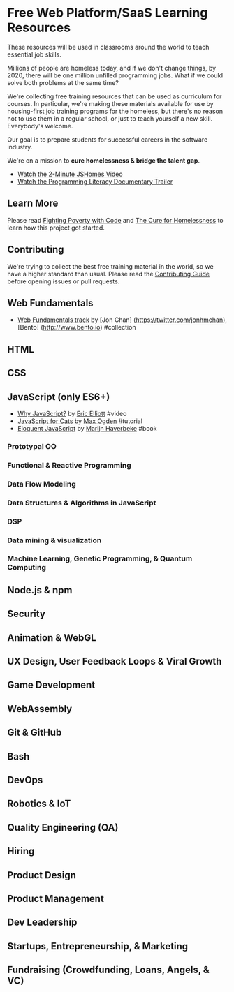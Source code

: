 # Free Web Platform/SaaS Learning Resources

These resources will be used in classrooms around the world to teach essential job skills.

Millions of people are homeless today, and if we don't change things, by 2020, there will be one million unfilled programming jobs. What if we could solve both problems at the same time?

We're collecting free training resources that can be used as curriculum for courses. In particular, we're making these materials available for use by housing-first job training programs for the homeless, but there's no reason not to use them in a regular school, or just to teach yourself a new skill. Everybody's welcome.

Our goal is to prepare students for successful careers in the software industry.

We're on a mission to **cure homelessness & bridge the talent gap**.

* [Watch the 2-Minute JSHomes Video](https://vimeo.com/92982781)
* [Watch the Programming Literacy Documentary Trailer](http://www.programmingliteracy.com/)


## Learn More

Please read [Fighting Poverty with Code](https://medium.com/javascript-scene/fighting-poverty-with-code-d1ed3ebd982d) and [The Cure for Homelessness](https://medium.com/end-homelessness/the-cure-for-homelessness-83ef0d621c71) to learn how this project got started.


## Contributing

We're trying to collect the best free training material in the world, so we have a higher standard than usual. Please read the [Contributing Guide](https://github.com/jshomes/learning-resources/blob/master/Contributing.md) before opening issues or pull requests.


## Web Fundamentals

* [Web Fundamentals track](https://www.bento.io/tracks/web-fundamentals) by [Jon Chan] (https://twitter.com/jonhmchan), [Bento] (http://www.bento.io) #collection


## HTML

## CSS

## JavaScript (only ES6+)

* [Why JavaScript?](https://vimeo.com/101269995) by [Eric Elliott](https://twitter.com/_ericelliott) #video
* [JavaScript for Cats](https://medium.com/javascript-scene/learn-javascript-b631a4af11f2) by [Max Ogden](http://jsforcats.com/) #tutorial
* [Eloquent JavaScript](http://eloquentjavascript.net/) by [Marijn Haverbeke](marijnjh) #book

### Prototypal OO

### Functional & Reactive Programming

### Data Flow Modeling

### Data Structures & Algorithms in JavaScript

### DSP

### Data mining & visualization

### Machine Learning, Genetic Programming, & Quantum Computing

## Node.js & npm

## Security

## Animation & WebGL

## UX Design, User Feedback Loops & Viral Growth

## Game Development

## WebAssembly

## Git & GitHub

## Bash

## DevOps

## Robotics & IoT

## Quality Engineering (QA)

## Hiring

## Product Design

## Product Management

## Dev Leadership

## Startups, Entrepreneurship, & Marketing

## Fundraising (Crowdfunding, Loans, Angels, & VC)

